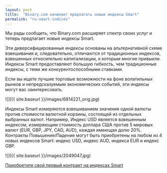 ```yaml
---
layout: post
title:  "Binary.com начинает предлагать новые индексы Smart"
permalink: "ru-smart-indices"
---
```

Мы рады сообщить, что Binary.com расширяет спектр своих услуг и теперь предлагает новые индексы Smart.

Эти диверсифицированные индексы основаны на альтернативной схеме взвешивания и, следовательно, отличаются от традиционных индексов, взвешенных относительно капитализации, к которым многие привыкли. Индексы Smart предоставляют большую гибкость, чем традиционные индексы, с теми же конкурентоспособными ставками.

Если вы ищете лучшие торговые возможности на фоне волатильных рынков и непредсказуемым экономических событий, эти индексы могут вас заинтересовать.

![]({{ site.baseurl }}/images/6814221_orig.jpg)

Индексы Smart измеряются взвешиванием значения одной валюты против стоимости валютной корзины, состоящей из отдельных выбранных валют. Например, Индекс USD является взвешенным индексом, измеряющим стоимость доллара США против 5 мировых валют (EUR, GBP, JPY, CAD, AUD), каждая имеющая долю 20%. Контракты Повышение/Падение могут быть приобретены на любом из 4 новых индексов Smart: индекс USD, индекс AUD, индекса EUR и индекс GBP.

![]({{ site.baseurl }}/images/2049047.jpg)

[Приобретите свой первый контракт на индексах Smart](https://www.binary.com/c/trade.cgi?market=smarties&amp;time=5t&amp;form_name=risefall&amp;expiry_&amp;amount_&amp;H=S0P&amp;currency=USD&amp;underlying_symbol=WLDAUD&amp;amount=2&amp;date_&amp;&amp;l=EN?utm_medium=social&amp;utm_source=blog&amp;utm_content=whatsnew)
